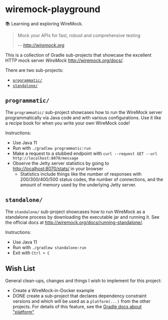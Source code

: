 # wiremock-playground 

📚 Learning and exploring WireMock.

> Mock your APIs for fast, robust and comprehensive testing
> 
> -- <cite>http://wiremock.org</cite>

This is a collection of Gradle sub-projects that showcase the excellent HTTP mock server _WireMock_ 
<http://wiremock.org/docs/>.

There are two sub-projects:

* [`programmatic/`](#programmatic)
* [`standalone/`](#standalone)

## `programmatic/`

The `programmatic/` sub-project showcases how to run the WireMock server programmatically via Java code and with 
various configurations. Use it like a recipe book for when you write your own WireMock code! 

Instructions:

* Use Java 11
* Run with `./gradlew programmatic:run`
* Make a request to a stubbed endpoint with `curl --request GET --url http://localhost:8070/message`
* Observe the Jetty server statistics by going to <http://localhost:8070/stats/> in your browser
  * Statistics include things like the number of responses with 200/300/400/500 status codes, the number of connections,
    and the amount of memory used by the underlying Jetty server.

## `standalone/`

The `standalone/` sub-project showcases how to run WireMock as a standalone process by downloading the
executable jar and running it. See the official docs at <http://wiremock.org/docs/running-standalone/>.

Instructions:

* Use Java 11
* Run with `./gradlew standalone:run`
* Exit with `Ctrl + C`

## Wish List

General clean-ups, changes and things I wish to implement for this project:

* Create a WireMock-in-Docker example
* DONE create a sub-project that declares dependency constraint versions and which will be used as a `platform(...)`
  from the other projects. For details of this feature, see the [Gradle docs about "platform"](https://docs.gradle.org/current/userguide/platforms.html)
